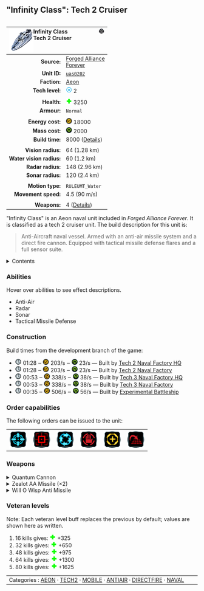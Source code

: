 "Infinity Class": Tech 2 Cruiser
----
<table align="right">
    <thead>
        <tr>
            <th align="left" colspan="2">
                <img align="left" src="icons/units/UAS0202_icon.png" title="Infinity Class unit icon" /><img align="right" src="icons/strategicicons/icon_ship2_antiair_rest.png" title="icon_ship2_antiair" />Infinity Class<br />Tech 2 Cruiser
            </th>
        </tr>
    </thead>
    <tbody>
        <tr>
            <td align="right"><strong>Source:</strong></td>
            <td><a href="Forged Alliance Forever">Forged Alliance<br />Forever</a></td>
        </tr>
        <tr>
            <td align="right"><strong>Unit ID:</strong></td>
            <td><a href="https://github.com/FAForever/fa/D:/faf-development/fa/units/UAS0202/UAS0202_unit.bp"><code>uas0202</code></a></td>
        </tr>
        <tr>
            <td align="right"><strong>Faction:</strong></td>
            <td><a href="_categories.AEON">Aeon</a></td>
        </tr>
        <tr>
            <td align="right"><strong>Tech level:</strong></td>
            <td><img src="icons/T2.png" title="Tech 2" /> 2</td>
        </tr>
        <tr><td align="center" colspan="2"></td></tr>
        <tr>
            <td align="right"><strong>Health:</strong></td>
            <td><img src="icons/health.png" title="Health" /> 3250</td>
        </tr>
        <tr>
            <td align="right"><strong>Armour:</strong></td>
            <td><code>Normal</code></td>
        </tr>
        <tr><td align="center" colspan="2"></td></tr>
        <tr>
            <td align="right"><strong>Energy cost:</strong></td>
            <td><img src="icons/energy.png" title="Energy" /> 18000</td>
        </tr>
        <tr>
            <td align="right"><strong>Mass cost:</strong></td>
            <td><img src="icons/mass.png" title="Mass" /> 2000</td>
        </tr>
        <tr>
            <td align="right"><strong>Build time:</strong></td>
            <td>8000 (<a href="#construction">Details</a>)</td>
        </tr>
        <tr><td align="center" colspan="2"></td></tr>
        <tr>
            <td align="right"><strong>Vision radius:</strong></td>
            <td> <span title="1280 m, 0.80 mi">64 (1.28 km)</span></td>
        </tr>
        <tr>
            <td align="right"><strong>Water vision radius:</strong></td>
            <td> <span title="1200 m, 0.75 mi">60 (1.2 km)</span></td>
        </tr>
        <tr>
            <td align="right"><strong>Radar radius:</strong></td>
            <td> <span title="2960 m, 1.84 mi">148 (2.96 km)</span></td>
        </tr>
        <tr>
            <td align="right"><strong>Sonar radius:</strong></td>
            <td> <span title="2400 m, 1.49 mi">120 (2.4 km)</span></td>
        </tr>
        <tr><td align="center" colspan="2"></td></tr>
        <tr>
            <td align="right"><strong>Motion type:</strong></td>
            <td><code>RULEUMT_Water</code></td>
        </tr>
        <tr>
            <td align="right"><strong>Movement speed:</strong></td>
            <td> <span title="324 km/h, 175 kn">4.5 (90 m/s)</span></td>
        </tr>
        <tr><td align="center" colspan="2"></td></tr>
        <tr>
            <td align="right"><strong>Weapons:</strong></td>
            <td>4 (<a href="#weapons">Details</a>)</td>
        </tr>
    </tbody>
</table>

"Infinity Class" is an Aeon naval unit included in *Forged Alliance Forever*.
It is classified as a tech 2 cruiser unit.
The build description for this unit is:

<blockquote>Anti-Aircraft naval vessel. Armed with an anti-air missile system and a direct fire cannon. Equipped with tactical missile defense flares and a full sensor suite.</blockquote>

<details>
<summary>Contents</summary>

1. – <a href="#abilities">Abilities</a>
2. – <a href="#construction">Construction</a>
3. – <a href="#order-capabilities">Order capabilities</a>
4. – <a href="#weapons">Weapons</a>
5. – <a href="#veteran-levels">Veteran levels</a>
</details>

### Abilities
Hover over abilities to see effect descriptions.

* <span title="Can shoot aircraft, including high-altitude air">Anti-Air</span>
* <span title="Can see blips of units not seen by vision that are on or above water">Radar</span>
* <span title="Can see blips of units not seen by vision that are on or below water">Sonar</span>
* <span title="Can target tactical missile projectiles">Tactical Missile Defense</span>

### Construction
Build times from the development branch of the game:
* <img src="icons/time.png" title="Time" /> 01:28 ‒ <img src="icons/energy.png" title="Energy" /> 203/s ‒ <img src="icons/mass.png" title="Mass" /> 23/s — Built by <a href="UAB0203">Tech 2 Naval Factory HQ</a>
* <img src="icons/time.png" title="Time" /> 01:28 ‒ <img src="icons/energy.png" title="Energy" /> 203/s ‒ <img src="icons/mass.png" title="Mass" /> 23/s — Built by <a href="ZAB9503">Tech 2 Naval Factory</a>
* <img src="icons/time.png" title="Time" /> 00:53 ‒ <img src="icons/energy.png" title="Energy" /> 338/s ‒ <img src="icons/mass.png" title="Mass" /> 38/s — Built by <a href="UAB0303">Tech 3 Naval Factory HQ</a>
* <img src="icons/time.png" title="Time" /> 00:53 ‒ <img src="icons/energy.png" title="Energy" /> 338/s ‒ <img src="icons/mass.png" title="Mass" /> 38/s — Built by <a href="ZAB9603">Tech 3 Naval Factory</a>
* <img src="icons/time.png" title="Time" /> 00:35 ‒ <img src="icons/energy.png" title="Energy" /> 506/s ‒ <img src="icons/mass.png" title="Mass" /> 56/s — Built by <a href="UAS0401">Experimental Battleship</a>

### Order capabilities
The following orders can be issued to the unit:
<table>
<td><img float="left" src="icons/orders/move.png" title="Move" /></td>
<td><img float="left" src="icons/orders/attack.png" title="Attack
Left click for attack order. Right click to toggle target priorities for sniping." /></td>
<td><img float="left" src="icons/orders/patrol.png" title="Patrol" /></td>
<td><img float="left" src="icons/orders/stop.png" title="Stop" /></td>
<td><img float="left" src="icons/orders/guard.png" title="Assist" /></td>
<td><img float="left" src="icons/orders/stand-ground.png" title="Fire State" /></td>
</table>

### Weapons
<details>
<summary>Quantum Cannon</summary>
<p>
    <table>
        <tr>
            <td align="right"><strong>Target type:</strong></td>
            <td><code>RULEWTT_Unit</code><br />(Anti-Surface)</td>
        </tr>
        <tr>
            <td align="right"><strong>Projectile:</strong></td>
            <td><a href="Projectiles#adf-quantum-cannon-01"><code>ADFQuantumCannon01</code></a></td>
        </tr>
        <tr>
            <td align="right"><strong>DPS estimate:</strong></td>
            <td>70 <span title="Note: This only counts listed stats.">(<u>?</u>)</span></td>
        </tr>
        <tr>
            <td align="right"><strong>Damage:</strong></td>
            <td>140 <span title="Note: This doesn't count some scripted effects.">(<u>?</u>)</span></td>
        </tr>
        <tr>
            <td align="right"><strong>Damage radius:</strong></td>
            <td> <span title="0.02 km, 0.01 mi">1 (20 m)</span></td>
        </tr>
        <tr>
            <td align="right"><strong>Damage instances:</strong></td>
            <td>2 projectiles</td>
        </tr>
        <tr>
            <td align="right"><strong>Damage type:</strong></td>
            <td><code>Normal</code></td>
        </tr>
        <tr>
            <td align="right"><strong>Max range:</strong></td>
            <td> <span title="1200 m, 0.75 mi">60 (1.2 km)</span></td>
        </tr>
        <tr>
            <td align="right"><strong>Firing arc:</strong></td>
            <td>280°</td>
        </tr>
        <tr>
            <td align="right"><strong>Firing cycle:</strong></td>
            <td>Once every 4.0s <span title="Note: This doesn't count additional delays such as charging, reloading, and others.">(<u>?</u>)</span></td>
        </tr>
    </table>
</p>
</details>
<details>
<summary>Zealot AA Missile (×2)</summary>
<p>
    <table>
        <tr><td align="center" colspan="2">Note: Stats are per instance of the weapon.</td></tr>
        <tr>
            <td align="right"><strong>Target type:</strong></td>
            <td><code>RULEWTT_Unit</code><br />(Anti-Air)</td>
        </tr>
        <tr>
            <td align="right"><strong>Projectile:</strong></td>
            <td><a href="Projectiles#aaa-zealot-missile-01"><code>AAAZealotMissile01</code></a></td>
        </tr>
        <tr>
            <td align="right"><strong>DPS estimate:</strong></td>
            <td>375 <span title="Note: This only counts listed stats.">(<u>?</u>)</span></td>
        </tr>
        <tr>
            <td align="right"><strong>Damage:</strong></td>
            <td>375 <span title="Note: This doesn't count some scripted effects.">(<u>?</u>)</span></td>
        </tr>
        <tr>
            <td align="right"><strong>Damage radius:</strong></td>
            <td> <span title="0.02 km, 0.01 mi">1 (20 m)</span></td>
        </tr>
        <tr>
            <td align="right"><strong>Damage type:</strong></td>
            <td><code>Normal</code></td>
        </tr>
        <tr>
            <td align="right"><strong>Max range:</strong></td>
            <td> <span title="1400 m, 0.87 mi">70 (1.4 km)</span></td>
        </tr>
        <tr>
            <td align="right"><strong>Firing cycle:</strong></td>
            <td>Once every 1.0s <span title="Note: This doesn't count additional delays such as charging, reloading, and others.">(<u>?</u>)</span></td>
        </tr>
    </table>
</p>
</details>
<details>
<summary>Will O Wisp Anti Missile</summary>
<p>
    <table>
        <tr>
            <td align="right"><strong>Target type:</strong></td>
            <td><code>RULEWTT_Projectile</code><br />(Anti-tactical)</td>
        </tr>
        <tr>
            <td align="right"><strong>Projectile:</strong></td>
            <td><a href="Projectiles#aim-anti-missile-01"><code>AIMAntiMissile01</code></a></td>
        </tr>
        <tr>
            <td align="right"><strong>Damage:</strong></td>
            <td>30 <span title="Note: This doesn't count some scripted effects.">(<u>?</u>)</span></td>
        </tr>
        <tr>
            <td align="right"><strong>Damage type:</strong></td>
            <td><code>Normal</code></td>
        </tr>
        <tr>
            <td align="right"><strong>Max range:</strong></td>
            <td> <span title="0.40 km, 0.25 mi">20 (400 m)</span></td>
        </tr>
        <tr>
            <td align="right"><strong>Firing cycle:</strong></td>
            <td>Once every 2.5s <span title="Note: This doesn't count additional delays such as charging, reloading, and others.">(<u>?</u>)</span></td>
        </tr>
    </table>
</p>
</details>


### Veteran levels
Note: Each veteran level buff replaces the previous by default; values are shown here as written.

1. 16 kills gives: <img src="icons/health.png" title="Health" /> +325
2. 32 kills gives: <img src="icons/health.png" title="Health" /> +650
3. 48 kills gives: <img src="icons/health.png" title="Health" /> +975
4. 64 kills gives: <img src="icons/health.png" title="Health" /> +1300
5. 80 kills gives: <img src="icons/health.png" title="Health" /> +1625

<table align="center">
<td width="1215px">Categories : 
<a href="_categories.AEON">AEON</a> · 
<a href="_categories.TECH2">TECH2</a> · 
<a href="_categories.MOBILE">MOBILE</a> · 
<a href="_categories.ANTIAIR">ANTIAIR</a> · 
<a href="_categories.DIRECTFIRE">DIRECTFIRE</a> · 
<a href="_categories.NAVAL">NAVAL</a></td>
</table>
